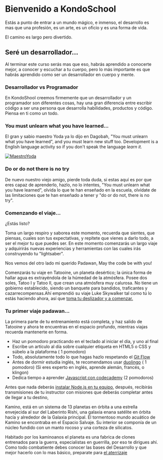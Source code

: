 # Bienvenido a KondoSchool

Estás a punto de entrar a un mundo mágico, e inmenso, el desarrollo es mas que una profesión, es un arte, es un oficio y es una forma de vida.

El camino es largo pero divertido.

## Seré un desarrollador...

Al terminar este curso serás mas que eso, habrás aprendido a conocerte mejor, a conocer y escuchar a tu cuerpo, pero lo más importante es que habrás aprendido como ser un desarrollador en cuerpo y mente.

### Desarrollador vs Programador

En KondoShool creemos firmemente que un desarrollador y un programador son diferentes cosas, hay una gran diferencia entre escribir código a ser una persona que desarrolla habilidades, productos y código. Piensa en ti como un todo.

### You must unlearn what you have learned...
El gran y sabio maestro Yoda ya lo dijo en Dagobah, "You must unlearn what you have learned", and you must learn new stuff too. Development is a English language activity so if you don't speak the language *learn it.*

[![MaestroYoda](http://img.youtube.com/vi/z4jeREy7Pbc/0.jpg)][video]

[video]: https://www.youtube.com/watch?v=z4jeREy7Pbc

### Do or do not there is no try
De nuevo nuestro viejo amigo, pierde toda duda, si estas aquí es por que eres capaz de aprenderlo, hazlo, no lo intentes, "You must unlearn what you have learned", olvida lo que te han enseñado en la escuela, olvídate de las limitaciones que te han enseñado a tener y "do or do not, there is no try".

### Comenzando el viaje...

¿Estás listo?

Toma un largo respiro y saborea este momento, recuerda que sientes, que piensas, cuales son tus expectativas, y repítete que vienes a darlo todo, a ser el mejor tu que puedes ser. En este momento comenzarás un largo viaje y adquirirás nuevas experiencias y herramientas con las cuales irás construyendo tu "lightsaber".

Nos vemos del otro lado mi querido Padawan, May the code be with you!

Comenzarás tu viaje en Tatooine, un planeta desértico; la única forma de hallar agua es extrayéndola de la húmedad de la atmósfera. Posee dos soles, Tatoo I y Tatoo II, que crean una atmósfera muy calurosa. No tiene un gobierno establecido, siendo un banquete para bandidos, traficantes y cazarrecompensas.Ahí emprendió su viaje Luke Skywalker tal como tú lo estás haciendo ahora, así que [toma tu deslizador y a comenzar.](tatooine.md)

### Tu primer viaje padawan...

La primera parte de tu entrenamiento está completa, y haz salido de Tatooine y ahora te encuentras en el espacio profundo, mientras viajas recuerda mantenerte en forma.

- Haz un pomodoro practicando en el teclado al iniciar el día, y uno al final
- Escribe un artículo al día sobre cualquier etiqueta en HTML5 o CSS y súbelo a la plataforma ( 1 pomodoro)
- Todo, absolutamente todo lo que hagas hazlo respetando el [Git Flow](gitflow)
- Antes de dormir estudia inglés, te recomendamos usar [duolingo](https://www.duolingo.com/) ( 1 pomodoro)
  (Si eres experto en inglés, aprende alemán, francés, o klingon)
- Dedica tiempo a aprender [Javascript con codecademy](https://www.codecademy.com/learn/javascript) (2 pomodoros)


Antes que nada deberás [instalar Node.js en tu equipo](instalar-node.md), después, recibirás transmisiones de tu instructor con misiones que deberás completar antes de llegar a tu destino,

Kamino, está en un sistema de 13 planetas en órbita a una estrella envejecida al sur del Laberinto Rishi, una galaxia enana satélite en órbita hacía y alrededor de la Galaxia principal. El tormentoso mundo acuático de Kamino se encontraba en el Espacio Salvaje. Su interior se componía de un núcleo fundido con un manto rocoso y una corteza de silicatos.

Habitado por los kaminoanos el planeta es una fabrica de clones entrenados para la guerra, especialistas en guerrilla, por eso te dirigues ahí. Como todo combatiente debes conocer las bases del Desarrollo y que mejor hacerlo con lo mas básico, preparate para [el aterrizaje](Kamino.md)

